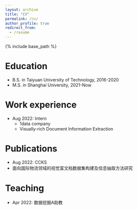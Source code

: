 ```yaml
---
layout: archive
title: "CV"
permalink: /cv/
author_profile: true
redirect_from:
  - /resume
---
```


{% include base_path %}

Education
======
* B.S. in Taiyuan University of Technology, 2016-2020
* M.S. in Shanghai University, 2021-Now

Work experience
======
* Aug 2022: Intern
  * 1data company
  * Visually-rich Document Information Extraction


Publications
======
 * Aug 2022: CCKS
  * 面向国际物流领域的视觉富文档数据集构建及信息抽取方法研究

Teaching
======
* Apr 2022: 数据挖掘A助教
  

